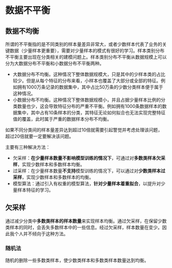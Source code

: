 # 数据不平衡


## 数据不均衡

所谓的不平衡指的是不同类别的样本量差异非常大，或者少数样本代表了业务的关键数据（少量样本更重要），需要对少量样本的模式有很好的学习。样本类别分布不平衡主要出现在分类相关的建模问题上。样本类别分布不平衡从数据规模上可以分为大数据分布不平衡和小数据分布不平衡两种。

-   大数据分布不均衡。这种情况下整体数据规模大，只是其中的少样本类的占比较少。但是从每个特征的分布来看，小样本也覆盖了大部分或全部的特征。例如拥有1000万条记录的数据集中，其中占比50万条的少数分类样本便于属于这种情况。
-   小数据分布不均衡。这种情况下整体数据规模小，并且占据少量样本比例的分类数量也少，这会导致特征分布的严重不平衡。例如拥有1000条数据样本的数据集中，其中占有10条样本的分类，其特征无论如何拟合也无法实现完整特征值的覆盖，此时属于严重的数据样本分布不均衡。

如果不同分类间的样本量差异达到超过10倍就需要引起警觉并考虑处理该问题，超过20倍就要一定要解决该问题。

主要有三种解决方法：
- 欠采样：**在少量样本数量不影响模型训练的情况下**，可通过对**多数类样本欠采样**，实现少数样本和多数样本均衡。
- 过采样：在少量样本数量**不支持**模型训练的情况下，可以通过对**少数类样本过采样**，实现少数样本和多数样本的均衡。
- 模型算法：通过引入有权重的模型算法，**针对少量样本着重拟合**，以提升对少量样本特征的学习。

## 欠采样

通过减少分类中**多数类样本的样本数量**来实现样本均衡。通过欠采样，在保留少数类样本的同时，会丢失多数样本中的一些信息。经过欠采样，样本数量在变少。因此我个人并不倾向于这种方法。

### 随机法

随机的删除一些多数类样本，使少数类样本和多数类样本数量达到均衡。

